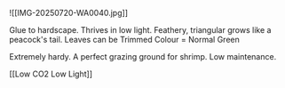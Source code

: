 ![[IMG-20250720-WA0040.jpg]]

Glue to hardscape. Thrives in low light. 
Feathery, triangular grows like a peacock's tail.
Leaves can be Trimmed
Colour = Normal Green

Extremely hardy. A perfect grazing ground for shrimp. Low maintenance.














[[Low CO2 Low Light]]